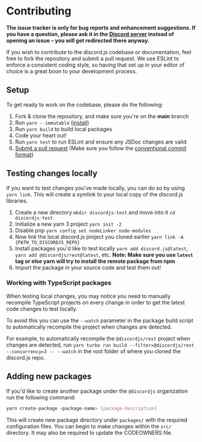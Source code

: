 # Contributing

**The issue tracker is only for bug reports and enhancement suggestions. If you have a question, please ask it in the [Discord server](https://discord.gg/djs) instead of opening an issue – you will get redirected there anyway.**

If you wish to contribute to the discord.js codebase or documentation, feel free to fork the repository and submit a
pull request. We use ESLint to enforce a consistent coding style, so having that set up in your editor of choice
is a great boon to your development process.

## Setup

To get ready to work on the codebase, please do the following:

1. Fork & clone the repository, and make sure you're on the **main** branch
2. Run `yarn --immutable` ([install](https://yarnpkg.com/getting-started/install))
3. Run `yarn build` to build local packages
4. Code your heart out!
5. Run `yarn test` to run ESLint and ensure any JSDoc changes are valid
6. [Submit a pull request](https://github.com/discordjs/discord.js/compare) (Make sure you follow the [conventional commit format](https://github.com/discordjs/discord.js/blob/main/.github/COMMIT_CONVENTION.md))

## Testing changes locally

If you want to test changes you've made locally, you can do so by using `yarn link`. This will create a symlink to your local copy of the discord.js libraries.

1. Create a new directory `mkdir discordjs-test` and move into it `cd discordjs-test`
2. Initialize a new yarn 3 project `yarn init -2`
3. Disable pnp `yarn config set nodeLinker node-modules`
4. Now link the local discord.js project you cloned earlier `yarn link -A {PATH_TO_DISCORDJS_REPO}`
5. Install packages you'd like to test locally `yarn add discord.js@latest`, `yarn add @discordjs/rest@latest`, etc. **Note: Make sure you use `latest` tag or else yarn will try to install the remote package from npm**
6. Import the package in your source code and test them out!

### Working with TypeScript packages

When testing local changes, you may notice you need to manually recompile TypeScript projects on every change in order to get the latest code changes to test locally.

To avoid this you can use the `--watch` parameter in the package build script to automatically recompile the project when changes are detected.

For example, to automatically recompile the `@discordjs/rest` project when changes are detected, run `yarn turbo run build --filter=@discordjs/rest --concurrency=3 -- --watch` in the root folder of where you cloned the discord.js repo.

## Adding new packages

If you'd like to create another package under the `@discordjs` organization run the following command:

```sh
yarn create-package <package-name> [package-description]
```

This will create new package directory under `packages/` with the required configuration files. You can
begin to make changes within the `src/` directory. It may also be required to update the CODEOWNERS file.
